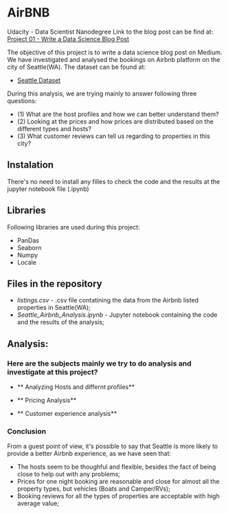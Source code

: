 # AirBNB
Udacity - Data Scientist Nanodegree 
Link to the blog post can be find at: [Project 01 - Write a Data Science Blog Post](https://github.com/NETspace-GIT/Udacity_DSN/blob/main/project1/Seattle_Airbnb_Analysis.ipynb)

The objective of this project is to write a data science blog post on Medium. We have investigated and analysed the bookings on Airbnb platform on the city of Seattle(WA). The dataset can be found at:


*   [Seattle Dataset](https://www.kaggle.com/airbnb/seattle/data)

During this analysis, we are trying mainly to answer following three questions:

*   (1) What are the host profiles and how we can better understand them?
*   (2) Looking at the prices and how prices are distributed based on the different types and hosts?
*   (3) What customer reviews can tell us regarding to properties in this city?

## Instalation

There's no need to install any filles to check the code and the results at the jupyter notebook file (.ipynb)

## Libraries

Following libraries are used during this project: 

*   PanDas
*   Seaborn 
*   Numpy
*   Locale

## Files in the repository

*   *listings.csv* - .csv file contatining the data from the Airbnb listed properties in Seattle(WA);
*   *Seattle_Airbnb_Analysis.ipynb* - Jupyter notebook containing the code and the results of the analysis;

## Analysis:

###   Here are the subjects mainly we try to do analysis and investigate at this project?

*   ** Analyzing Hosts and differnt profiles**

*   ** Pricing Analysis**

*   ** Customer experience analysis**

###  Conclusion

From a guest point of view, it's possible to say that Seattle is more likely to provide a better Airbnb experience, as we have seen that:

*   The hosts seem to be thoughful and flexible, besides the fact of being close to help out with any problems;
*   Prices for one night booking are reasonable and close for almost all the property types, but vehicles (Boats and Camper/RVs);
*   Booking reviews for all the types of properties are acceptable with high average value;

